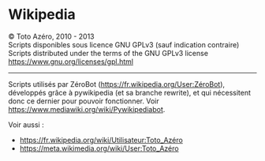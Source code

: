 Wikipedia
=========
&copy; Toto Azéro, 2010 - 2013<br />
Scripts disponibles sous licence GNU GPLv3 (sauf indication contraire)<br />
Scripts distributed under the terms of the GNU GPLv3 license<br />
	https://www.gnu.org/licenses/gpl.html
	
---------
Scripts utilisés par ZéroBot (https://fr.wikipedia.org/User:ZéroBot), développés grâce à pywikipedia (et sa branche rewrite), et qui nécessitent donc ce dernier pour pouvoir fonctionner.
Voir https://www.mediawiki.org/wiki/Pywikipediabot.


Voir aussi :
* https://fr.wikipedia.org/wiki/Utilisateur:Toto_Azéro
* https://meta.wikimedia.org/wiki/User:Toto_Azéro
